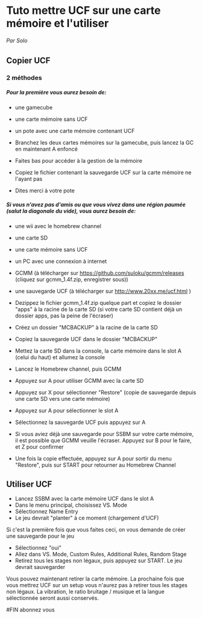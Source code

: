 # Tuto mettre UCF sur une carte mémoire et l'utiliser
###### Par Solo


## Copier UCF

### 2 méthodes

##### Pour la première vous aurez besoin de:
- une gamecube
- une carte mémoire sans UCF
- un pote avec une carte mémoire contenant UCF


- Branchez les deux cartes mémoires sur la gamecube, puis lancez la GC en maintenant A enfoncé
- Faites bas pour accéder à la gestion de la mémoire
- Copiez le fichier contenant la sauvegarde UCF sur la carte mémoire ne l'ayant pas
- Dites merci à votre pote


##### Si vous n'avez pas d'amis ou que vous vivez dans une région paumée (salut la diagonale du vide), vous aurez besoin de:
- une wii avec le homebrew channel
- une carte SD
- une carte mémoire sans UCF
- un PC avec une connexion à internet
- GCMM (à télécharger sur https://github.com/suloku/gcmm/releases (cliquez sur gcmm_1.4f.zip, enregistrer sous))
- une sauvegarde UCF (à télécharger sur http://www.20xx.me/ucf.html )


- Dezippez le fichier gcmm_1.4f.zip quelque part et copiez le dossier "apps" à la racine de la carte SD (si votre carte SD contient déjà un dossier apps, pas la peine de l'écraser)
- Créez un dossier "MCBACKUP" à la racine de la carte SD
- Copiez la sauvegarde UCF dans le dossier "MCBACKUP"
- Mettez la carte SD dans la console, la carte mémoire dans le slot A (celui du haut) et allumez la console
- Lancez le Homebrew channel, puis GCMM
- Appuyez sur A pour utiliser GCMM avec la carte SD
- Appuyez sur X pour sélectionner "Restore" (copie de sauvegarde depuis une carte SD vers une carte mémoire)
- Appuyez sur A pour sélectionner le slot A
- Sélectionnez la sauvegarde UCF puis appuyez sur A
- Si vous aviez déjà une sauvegarde pour SSBM sur votre carte mémoire, il est possible que GCMM veuille l'écraser. Appuyez sur B pour le faire, et Z pour confirmer
- Une fois la copie effectuée, appuyez sur A pour sortir du menu "Restore", puis sur START pour retourner au Homebrew Channel


## Utiliser UCF

- Lancez SSBM avec la carte mémoire UCF dans le slot A
- Dans le menu principal, choisissez VS. Mode
- Sélectionnez Name Entry
- Le jeu devrait "planter" à ce moment (chargement d'UCF)

Si c'est la première fois que vous faites ceci, on vous demande de créer une sauvegarde pour le jeu
- Sélectionnez "oui"
- Allez dans VS. Mode, Custom Rules, Additional Rules, Random Stage
- Retirez tous les stages non légaux, puis appuyez sur START. Le jeu devrait sauvegarder

Vous pouvez maintenant retirer la carte mémoire. La prochaine fois que vous mettrez UCF sur un setup vous n'aurez pas à retirer tous les stages non légaux.
La vibration, le ratio bruitage / musique et la langue sélectionnée seront aussi conservés.

#FIN
abonnez vous